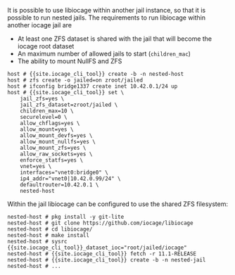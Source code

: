 It is possible to use libiocage within another jail instance, so that it is possible to run nested jails.
The requirements to run libiocage within another iocage jail are

- At least one ZFS dataset is shared with the jail that will become the iocage root dataset
- An maximum number of allowed jails to start (`children_mac`)
- The ability to mount NullFS and ZFS

```shell-session
host # {{site.iocage_cli_tool}} create -b -n nested-host
host # zfs create -o jailed=on zroot/jailed
host # ifconfig bridge1337 create inet 10.42.0.1/24 up
host # {{site.iocage_cli_tool}} set \
    jail_zfs=yes \
    jail_zfs_dataset=zroot/jailed \
    children_max=10 \
    securelevel=0 \
    allow_chflags=yes \
    allow_mount=yes \
    allow_mount_devfs=yes \
    allow_mount_nullfs=yes \
    allow_mount_zfs=yes \
    allow_raw_sockets=yes \
    enforce_statfs=yes \
    vnet=yes \
    interfaces="vnet0:bridge0" \
    ip4_addr="vnet0|10.42.0.99/24" \
    defaultrouter=10.42.0.1 \
    nested-host
```

Within the jail libiocage can be configured to use the shared ZFS filesystem:

```shell-session
nested-host # pkg install -y git-lite
nested-host # git clone https://github.com/iocage/libiocage
nested-host # cd libiocage/
nested-host # make install
nested-host # sysrc {{site.iocage_cli_tool}}_dataset_ioc="root/jailed/iocage"
nested-host # {{site.iocage_cli_tool}} fetch -r 11.1-RELEASE
nested-host # {{site.iocage_cli_tool}} create -b -n nested-jail
nested-host # ...
```
